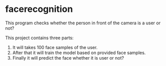# facerecognition
This program checks whether the person in front of the camera is a user or not?

This project contains three parts:
  1. It will takes 100 face samples of the user.
  2. After that it will train the model based on provided face samples.
  3. Finally it will predict the face whether it is user or not?
